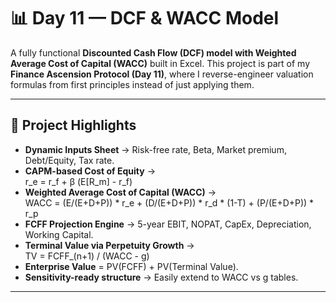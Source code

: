 # 📊 Day 11 — DCF & WACC Model  

A fully functional **Discounted Cash Flow (DCF) model with Weighted Average Cost of Capital (WACC)** built in Excel. This project is part of my **Finance Ascension Protocol (Day 11)**, where I reverse-engineer valuation formulas from first principles instead of just applying them.  

---

## 🚀 Project Highlights  
- **Dynamic Inputs Sheet** → Risk-free rate, Beta, Market premium, Debt/Equity, Tax rate.  
- **CAPM-based Cost of Equity** →  
r_e = r_f + β (E[R_m] - r_f)
- **Weighted Average Cost of Capital (WACC)** →  
WACC = (E/(E+D+P)) * r_e + (D/(E+D+P)) * r_d * (1-T) + (P/(E+D+P)) * r_p
- **FCFF Projection Engine** → 5-year EBIT, NOPAT, CapEx, Depreciation, Working Capital.  
- **Terminal Value via Perpetuity Growth** →  
TV = FCFF_(n+1) / (WACC - g)
- **Enterprise Value** = PV(FCFF) + PV(Terminal Value).  
- **Sensitivity-ready structure** → Easily extend to WACC vs g tables.  

----
